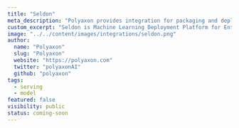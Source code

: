 ```yaml
---
title: "Seldon"
meta_description: "Polyaxon provides integration for packaging and deploying models on SeldonCore."
custom_excerpt: "Seldon is Machine Learning Deployment Platform for Enterprise."
image: "../../content/images/integrations/seldon.png"
author:
  name: "Polyaxon"
  slug: "Polyaxon"
  website: "https://polyaxon.com"
  twitter: "polyaxonAI"
  github: "polyaxon"
tags: 
  - serving
  - model
featured: false
visibility: public
status: coming-soon
---
```

